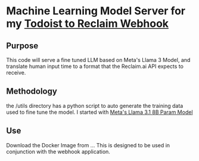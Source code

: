 # Machine Learning Model Server for my [Todoist to Reclaim Webhook](github.com/tanchwa/Todoist-Reclaim-Webhook)

## Purpose
This code will serve a fine tuned LLM based on Meta's Llama 3 Model, and translate human input time to a format that the Reclaim.ai API expects to receive. 

## Methodology
the /utils directory has a python script to auto generate the training data used to fine tune the model. 
I started with [Meta's Llama 3.1 8B Param Model](https://huggingface.co/meta-llama/Meta-Llama-3.1-8B)

## Use
Download the Docker Image from ...
This is designed to be used in conjunction with the webhook application.
